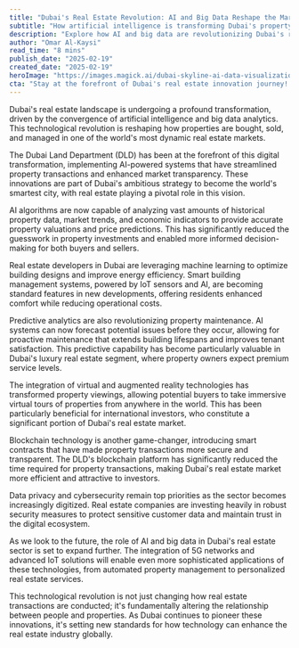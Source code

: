 ```yaml
---
title: "Dubai's Real Estate Revolution: AI and Big Data Reshape the Market"
subtitle: "How artificial intelligence is transforming Dubai's property sector"
description: "Explore how AI and big data are revolutionizing Dubai's real estate market by transforming property transactions, management, and development with innovative solutions like AI-powered valuations and blockchain-based contracts."
author: "Omar Al-Kaysi"
read_time: "8 mins"
publish_date: "2025-02-19"
created_date: "2025-02-19"
heroImage: "https://images.magick.ai/dubai-skyline-ai-data-visualization.jpg"
cta: "Stay at the forefront of Dubai's real estate innovation journey! Follow us on LinkedIn for exclusive insights into how technology is reshaping the property market and transforming investment opportunities in the region."
---
```


Dubai's real estate landscape is undergoing a profound transformation, driven by the convergence of artificial intelligence and big data analytics. This technological revolution is reshaping how properties are bought, sold, and managed in one of the world's most dynamic real estate markets.

The Dubai Land Department (DLD) has been at the forefront of this digital transformation, implementing AI-powered systems that have streamlined property transactions and enhanced market transparency. These innovations are part of Dubai's ambitious strategy to become the world's smartest city, with real estate playing a pivotal role in this vision.

AI algorithms are now capable of analyzing vast amounts of historical property data, market trends, and economic indicators to provide accurate property valuations and price predictions. This has significantly reduced the guesswork in property investments and enabled more informed decision-making for both buyers and sellers.

Real estate developers in Dubai are leveraging machine learning to optimize building designs and improve energy efficiency. Smart building management systems, powered by IoT sensors and AI, are becoming standard features in new developments, offering residents enhanced comfort while reducing operational costs.

Predictive analytics are also revolutionizing property maintenance. AI systems can now forecast potential issues before they occur, allowing for proactive maintenance that extends building lifespans and improves tenant satisfaction. This predictive capability has become particularly valuable in Dubai's luxury real estate segment, where property owners expect premium service levels.

The integration of virtual and augmented reality technologies has transformed property viewings, allowing potential buyers to take immersive virtual tours of properties from anywhere in the world. This has been particularly beneficial for international investors, who constitute a significant portion of Dubai's real estate market.

Blockchain technology is another game-changer, introducing smart contracts that have made property transactions more secure and transparent. The DLD's blockchain platform has significantly reduced the time required for property transactions, making Dubai's real estate market more efficient and attractive to investors.

Data privacy and cybersecurity remain top priorities as the sector becomes increasingly digitized. Real estate companies are investing heavily in robust security measures to protect sensitive customer data and maintain trust in the digital ecosystem.

As we look to the future, the role of AI and big data in Dubai's real estate sector is set to expand further. The integration of 5G networks and advanced IoT solutions will enable even more sophisticated applications of these technologies, from automated property management to personalized real estate services.

This technological revolution is not just changing how real estate transactions are conducted; it's fundamentally altering the relationship between people and properties. As Dubai continues to pioneer these innovations, it's setting new standards for how technology can enhance the real estate industry globally.